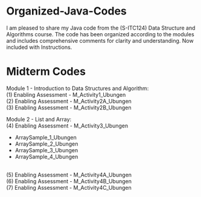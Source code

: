 # Organized-Java-Codes
I am pleased to share my Java code from the (S-ITC124) Data Structure and Algorithms course. The code has been organized according to the modules and includes comprehensive comments for clarity and understanding. Now included with Instructions.

# Midterm Codes 

Module 1 - Introduction to Data Structures and Algorithm: <br />
(1) Enabling Assessment - M_Activity1_Ubungen <br />
(2) Enabling Assessment - M_Activity2A_Ubungen <br />
(3) Enabling Assessment - M_Activity2B_Ubungen <br />

Module 2 - List and Array: <br />
(4) Enabling Assessment - M_Activity3_Ubungen <br />
  - ArraySample_1_Ubungen <br />
  - ArraySample_2_Ubungen <br />
  - ArraySample_3_Ubungen <br />
  - ArraySample_4_Ubungen <br /> 
<br />
(5) Enabling Assessment - M_Activity4A_Ubungen <br />
(6) Enabling Assessment - M_Activity4B_Ubungen <br />
(7) Enabling Assessment - M_Activity4C_Ubungen <br />

